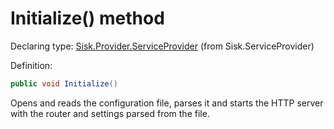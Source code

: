 <!--

Copyrights 2023 Sisk Framework - CypherPotato
Published under MIT license

!!! DO NOT EDIT THIS FILE !!!
This file was generated by a tool in the Sisk package. To edit the information in this documentation,
edit the XML documentation present in the Sisk source code.

-->


# Initialize() method

Declaring type: [Sisk.Provider.ServiceProvider](/read?q=/contents/spec/Sisk.Provider.ServiceProvider.md) (from Sisk.ServiceProvider)


Definition:

```cs
public void Initialize()
```

Opens and reads the configuration file, parses it and starts the HTTP server with the router and settings parsed from the file.

